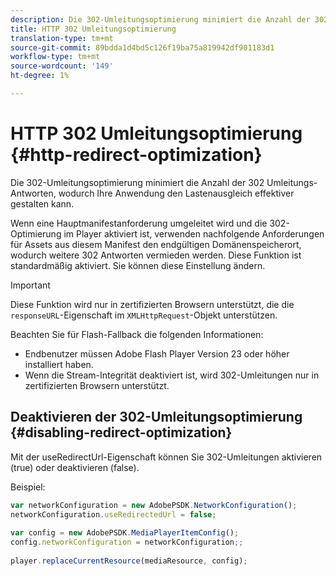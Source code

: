 ```yaml
---
description: Die 302-Umleitungsoptimierung minimiert die Anzahl der 302 Umleitungs-Antworten, wodurch Ihre Anwendung den Lastenausgleich effektiver gestalten kann.
title: HTTP 302 Umleitungsoptimierung
translation-type: tm+mt
source-git-commit: 89bdda1d4bd5c126f19ba75a819942df901183d1
workflow-type: tm+mt
source-wordcount: '149'
ht-degree: 1%

---
```



# HTTP 302 Umleitungsoptimierung {#http-redirect-optimization}

Die 302-Umleitungsoptimierung minimiert die Anzahl der 302 Umleitungs-Antworten, wodurch Ihre Anwendung den Lastenausgleich effektiver gestalten kann.

Wenn eine Hauptmanifestanforderung umgeleitet wird und die 302-Optimierung im Player aktiviert ist, verwenden nachfolgende Anforderungen für Assets aus diesem Manifest den endgültigen Domänenspeicherort, wodurch weitere 302 Antworten vermieden werden. Diese Funktion ist standardmäßig aktiviert. Sie können diese Einstellung ändern.

>[!IMPORTANT]
>
>Diese Funktion wird nur in zertifizierten Browsern unterstützt, die die `responseURL`-Eigenschaft im `XMLHttpRequest`-Objekt unterstützen.

Beachten Sie für Flash-Fallback die folgenden Informationen:

* Endbenutzer müssen Adobe Flash Player Version 23 oder höher installiert haben.
* Wenn die Stream-Integrität deaktiviert ist, wird 302-Umleitungen nur in zertifizierten Browsern unterstützt.

## Deaktivieren der 302-Umleitungsoptimierung {#disabling-redirect-optimization}

Mit der useRedirectUrl-Eigenschaft können Sie 302-Umleitungen aktivieren (true) oder deaktivieren (false).

Beispiel:

```js
var networkConfiguration = new AdobePSDK.NetworkConfiguration(); 
networkConfiguration.useRedirectedUrl = false; 
 
var config = new AdobePSDK.MediaPlayerItemConfig(); 
config.networkConfiguration = networkConfiguration;; 
 
player.replaceCurrentResource(mediaResource, config);
```
